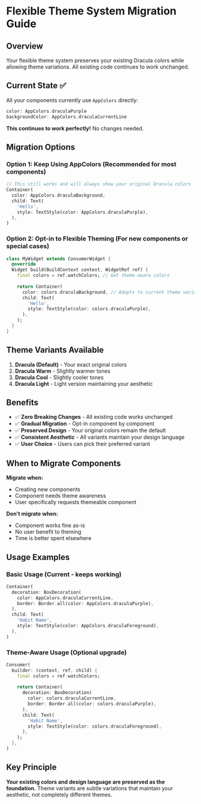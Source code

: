 # Flexible Theme System Migration Guide

## Overview

Your flexible theme system preserves your existing Dracula colors while allowing theme variations. All existing code continues to work unchanged.

## Current State ✅

All your components currently use `AppColors` directly:
```dart
color: AppColors.draculaPurple
backgroundColor: AppColors.draculaCurrentLine
```

**This continues to work perfectly!** No changes needed.

## Migration Options

### Option 1: Keep Using AppColors (Recommended for most components)
```dart
// This still works and will always show your original Dracula colors
Container(
  color: AppColors.draculaBackground,
  child: Text(
    'Hello',
    style: TextStyle(color: AppColors.draculaPurple),
  ),
)
```

### Option 2: Opt-in to Flexible Theming (For new components or special cases)
```dart
class MyWidget extends ConsumerWidget {
  @override
  Widget build(BuildContext context, WidgetRef ref) {
    final colors = ref.watchColors; // Get theme-aware colors
    
    return Container(
      color: colors.draculaBackground, // Adapts to current theme variant
      child: Text(
        'Hello',
        style: TextStyle(color: colors.draculaPurple),
      ),
    );
  }
}
```

## Theme Variants Available

1. **Dracula (Default)** - Your exact original colors
2. **Dracula Warm** - Slightly warmer tones
3. **Dracula Cool** - Slightly cooler tones  
4. **Dracula Light** - Light version maintaining your aesthetic

## Benefits

- ✅ **Zero Breaking Changes** - All existing code works unchanged
- ✅ **Gradual Migration** - Opt-in component by component
- ✅ **Preserved Design** - Your original colors remain the default
- ✅ **Consistent Aesthetic** - All variants maintain your design language
- ✅ **User Choice** - Users can pick their preferred variant

## When to Migrate Components

**Migrate when:**
- Creating new components
- Component needs theme awareness
- User specifically requests themeable component

**Don't migrate when:**
- Component works fine as-is
- No user benefit to theming
- Time is better spent elsewhere

## Usage Examples

### Basic Usage (Current - keeps working)
```dart
Container(
  decoration: BoxDecoration(
    color: AppColors.draculaCurrentLine,
    border: Border.all(color: AppColors.draculaPurple),
  ),
  child: Text(
    'Habit Name',
    style: TextStyle(color: AppColors.draculaForeground),
  ),
)
```

### Theme-Aware Usage (Optional upgrade)
```dart
Consumer(
  builder: (context, ref, child) {
    final colors = ref.watchColors;
    
    return Container(
      decoration: BoxDecoration(
        color: colors.draculaCurrentLine,
        border: Border.all(color: colors.draculaPurple),
      ),
      child: Text(
        'Habit Name',
        style: TextStyle(color: colors.draculaForeground),
      ),
    );
  },
)
```

## Key Principle

**Your existing colors and design language are preserved as the foundation.** Theme variants are subtle variations that maintain your aesthetic, not completely different themes.